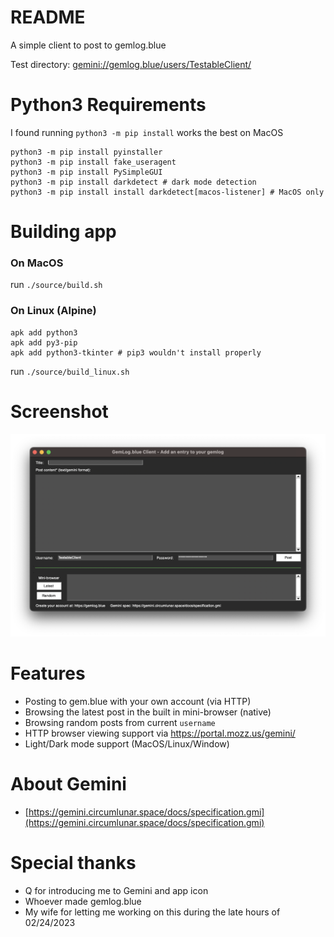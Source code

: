 # README

A simple client to post to gemlog.blue

Test directory: [gemini://gemlog.blue/users/TestableClient/](https://portal.mozz.us/gemini/gemlog.blue/users/TestableClient/)

# Python3 Requirements

I found running `python3 -m pip install` works the best on MacOS

```
python3 -m pip install pyinstaller
python3 -m pip install fake_useragent
python3 -m pip install PySimpleGUI
python3 -m pip install darkdetect # dark mode detection
python3 -m pip install install darkdetect[macos-listener] # MacOS only
```


# Building app

### On MacOS

run `./source/build.sh`


### On Linux (Alpine)

```
apk add python3
apk add py3-pip
apk add python3-tkinter # pip3 wouldn't install properly
```

run `./source/build_linux.sh` 

# Screenshot

<img width="881" alt="GemLogBlue client v0.61" src="https://github.com/jdriselvato/GemLog-Client/blob/main/Screenshots/v0.61.png">

# Features

- Posting to gem.blue with your own account (via HTTP)
- Browsing the latest post in the built in mini-browser (native)
- Browsing random posts from current `username`
- HTTP browser viewing support via https://portal.mozz.us/gemini/
- Light/Dark mode support (MacOS/Linux/Window)

# About Gemini

- [https://gemini.circumlunar.space/docs/specification.gmi](https://gemini.circumlunar.space/docs/specification.gmi)

# Special thanks

- Q for introducing me to Gemini and app icon
- Whoever made gemlog.blue
- My wife for letting me working on this during the late hours of 02/24/2023